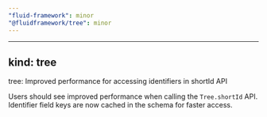 ```yaml
---
"fluid-framework": minor
"@fluidframework/tree": minor
---
```

---
kind: tree
---

tree: Improved performance for accessing identifiers in shortId API

Users should see improved performance when calling the `Tree.shortId` API. Identifier field keys are now cached in the schema for faster access.
